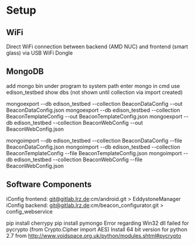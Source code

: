 # Setup

## WiFi
Direct WiFi connection between backend (AMD NUC) and frontend (smart glass) via USB WiFi Dongle

## MongoDB
add mongo bin under program to system path
enter mongo in cmd
use edison_testbed
show dbs (not shown until collection via import created)

mongoexport --db edison_testbed --collection BeaconDataConfig --out BeaconDataConfig.json
mongoexport --db edison_testbed --collection BeaconTemplateConfig --out BeaconTemplateConfig.json
mongoexport --db edison_testbed --collection BeaconWebConfig --out BeaconWebConfig.json

mongoimport --db edison_testbed --collection BeaconDataConfig --file BeaconDataConfig.json
mongoimport --db edison_testbed --collection BeaconTemplateConfig --file BeaconTemplateConfig.json
mongoimport --db edison_testbed --collection BeaconWebConfig --file BeaconWebConfig.json

## Software Components
iConfig frontend: git@gitlab.lrz.de:cm/android.git > EddystoneManager
iConfig backend: git@gitlab.lrz.de:cm/beacon_configurator.git > config_webservice

pip install cherrypy
pip install pymongo
Error regarding Win32 dll failed for pycrypto (from Crypto.Cipher import AES)
Install 64 bit version for python 2.7 from http://www.voidspace.org.uk/python/modules.shtml#pycrypto
